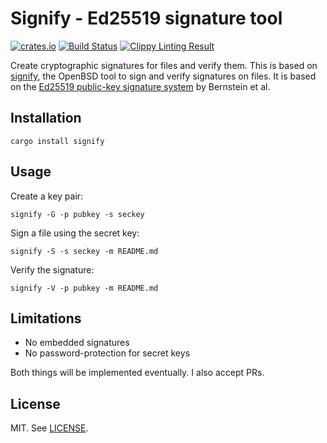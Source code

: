 # Signify - Ed25519 signature tool

[![crates.io](http://meritbadge.herokuapp.com/signify)](https://crates.io/crates/signify)
[![Build Status](https://travis-ci.org/badboy/signify-rs.svg?branch=master)](https://travis-ci.org/badboy/signify-rs)
[![Clippy Linting Result](https://clippy.bashy.io/github/badboy/signify-rs/master/badge.svg)](https://clippy.bashy.io/github/badboy/signify-rs/master/log)

Create cryptographic signatures for files and verify them.
This is based on [signify][], the OpenBSD tool to sign and verify signatures on files.
It is based on the [Ed25519 public-key signature system][ed25519] by Bernstein et al.

## Installation

```
cargo install signify
```

## Usage

Create a key pair:

```
signify -G -p pubkey -s seckey
```

Sign a file using the secret key:

```
signify -S -s seckey -m README.md
```

Verify the signature:

```
signify -V -p pubkey -m README.md
```

## Limitations

* No embedded signatures
* No password-protection for secret keys

Both things will be implemented eventually.
I also accept PRs.

## License

MIT. See [LICENSE](LICENSE).

[signify]: https://github.com/aperezdc/signify
[ed25519]: https://ed25519.cr.yp.to/
